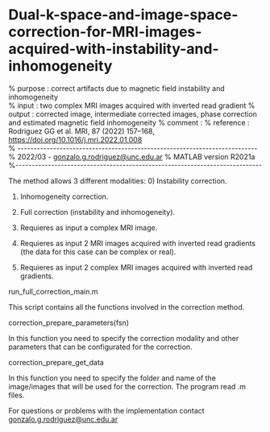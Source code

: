 # Dual-k-space-and-image-space-correction-for-MRI-images-acquired-with-instability-and-inhomogeneity

% purpose   : correct artifacts due to magnetic field instability and inhomogeneity   
% input     : two complex MRI images acquired with inverted read gradient
% output    : corrected image, intermediate corrected images, phase correction and estimated magnetic field inhomogeneity 
% comment   :
% reference : Rodriguez GG et al. MRI, 87 (2022) 157–168, https://doi.org/10.1016/j.mri.2022.01.008    
% --------------------------------------------------------------------------
% 2022/03 - gonzalo.g.rodriguez@unc.edu.ar
% MATLAB version R2021a
%----------------------------------------------------------------------------

The method allows 3 different modalities:
0) Instability correction.
1) Inhomogeneity correction.
2) Full correction (instability and inhomogeneity).


0) Requieres as input a complex MRI image.
1) Requieres as input 2 MRI images acquired with inverted read gradients (the data for this case can be complex or real).
2) Requieres as input 2 complex MRI images acquired with inverted read gradients.


run_full_correction_main.m

This script contains all the functions involved in the correction method.


correction_prepare_parameters(fsn)

In this function you need to specify the correction modality and other parameters that can be configurated for the correction.


correction_prepare_get_data

In this function you need to specify the folder and name of the image/images that will be used for the correction.
The program read .m files. 

For questions or problems with the implementation contact gonzalo.g.rodriguez@unc.edu.ar
